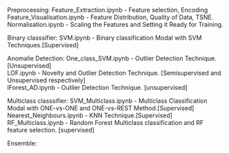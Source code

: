 Preprocessing:
Feature_Extraction.ipynb - Feature selection, Encoding<br>
Feature_Visualisation.ipynb - Feature Distribution, Quality of Data, TSNE.<br>
Normalisation.ipynb - Scaling the Features and Setting it Ready for Training. <br>

Binary classsifier:
SVM.ipynb - Binary classification Modal with SVM Techniques.[Supervised]<br>

Anomalie Detection:
One_class_SVM.ipynb - Outlier Detection Technique. [Unsupervised]<br>
LOF.ipynb - Novelty and Outlier Detection Technique. [Semisupervised and Unsupervised respectively]<br>
IForest_AD.ipynb - Outlier Detection Technique. [unsupervised]<br>

Multiclass classsifier:
SVM_Multiclass.ipynb - Multiclass Classification Modal with ONE-vs-ONE and ONE-vs-REST Method.[Supervised] <br>
Nearest_Neighbours.ipynb - KNN Technique.[Supervised]<br>
RF_Multiclass.ipynb - Random Forest Multiclass classification and RF feature selection. [supervised]<br> 

Ensemble:
